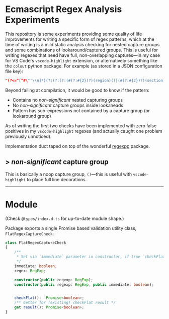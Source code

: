 # Ecmascript Regex Analysis Experiments

This repository is some experiments providing some quality of life improvements for writing a specific form of regex patterns, which at the time of writing is a mild static analysis checking for nested capture groups and some combinations of lookaround/captured groups. This is useful for writing regexes that need have full, non-overlapping captures—in my case for VS Code's `vscode-highlight` extension, or alternatively something like the `colout` python package. For example (as stored in a JSON configuration file key):

``` json
"(?<=^[^#\"'\\n]*)(?:(?:(?:(#(?:#{2})?)(region)()|(#(?:#{2})?)(section)())([ \\t]+)(.+?)([ \\t]*$))|(?:(#(?:#{2})?)(endregion)()([ \\t]+)(.+?)([ \\t]*$)))"
```

Beyond failing at compilation, it would be good to know if the pattern:
  - Contains no *non-significant* nested capturing groups
  - No *non-significant* capture groups inside lookaheads
  - Pattern has sub-expressions not contained by a capture group (or lookaround group)

As of writing the first two checks have been implemented with zero false positives in my `vscode-highlight` regexes (and actually caught one problem previously unnoticed).

Implementation duct taped on top of the wonderful [regexpp](https://github.com/mysticatea/regexpp) package.

## \> *non-significant* capture group

This is basically a noop capture group, `()`—this is useful with `vscode-highlight` to place full line decorations.

--------

# Module

(Check `@types/index.d.ts` for up-to-date module shape.)

Package exports a single Promise based validation utility class, `FlatRegexCaptureCheck`:

``` ts
class FlatRegexCaptureCheck 
{
    /** 
     * Set via `immediate` parameter in constructor, if true `checkFlat` called immediately.
     */
    immediate: boolean;
    regex: RegExp;

    constructor(public regexp: RegExp);
    constructor(public regexp: RegExp, public immediate: boolean);


    checkFlat():  Promise<boolean>;
    /** Getter for (existing) checkFlat result */
    get result(): Promise<boolean>;
}
```
